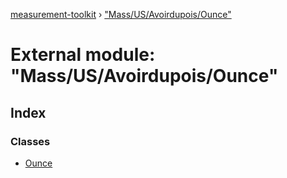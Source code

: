 [measurement-toolkit](../README.md) › ["Mass/US/Avoirdupois/Ounce"](_mass_us_avoirdupois_ounce_.md)

# External module: "Mass/US/Avoirdupois/Ounce"

## Index

### Classes

* [Ounce](../classes/_mass_us_avoirdupois_ounce_.ounce.md)
